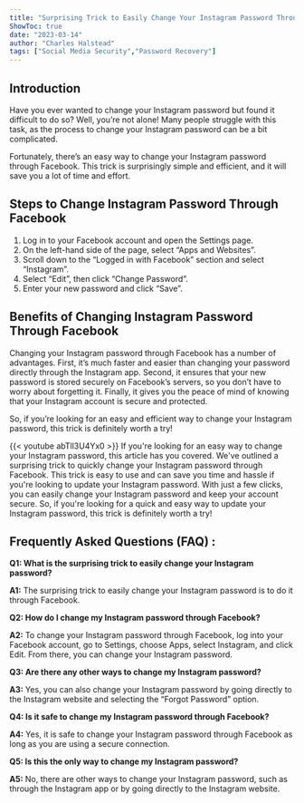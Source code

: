 ```yaml
---
title: "Surprising Trick to Easily Change Your Instagram Password Through Facebook!"
ShowToc: true 
date: "2023-03-14"
author: "Charles Halstead" 
tags: ["Social Media Security","Password Recovery"]
---
```

## Introduction

Have you ever wanted to change your Instagram password but found it difficult to do so? Well, you’re not alone! Many people struggle with this task, as the process to change your Instagram password can be a bit complicated. 

Fortunately, there’s an easy way to change your Instagram password through Facebook. This trick is surprisingly simple and efficient, and it will save you a lot of time and effort. 

## Steps to Change Instagram Password Through Facebook

1. Log in to your Facebook account and open the Settings page.
2. On the left-hand side of the page, select “Apps and Websites”.
3. Scroll down to the “Logged in with Facebook” section and select “Instagram”.
4. Select “Edit”, then click “Change Password”.
5. Enter your new password and click “Save”.

## Benefits of Changing Instagram Password Through Facebook

Changing your Instagram password through Facebook has a number of advantages. First, it’s much faster and easier than changing your password directly through the Instagram app. Second, it ensures that your new password is stored securely on Facebook’s servers, so you don’t have to worry about forgetting it. Finally, it gives you the peace of mind of knowing that your Instagram account is secure and protected. 

So, if you’re looking for an easy and efficient way to change your Instagram password, this trick is definitely worth a try!

{{< youtube abTll3U4Yx0 >}} 
If you're looking for an easy way to change your Instagram password, this article has you covered. We've outlined a surprising trick to quickly change your Instagram password through Facebook. This trick is easy to use and can save you time and hassle if you're looking to update your Instagram password. With just a few clicks, you can easily change your Instagram password and keep your account secure. So, if you're looking for a quick and easy way to update your Instagram password, this trick is definitely worth a try!

## Frequently Asked Questions (FAQ) :
**Q1: What is the surprising trick to easily change your Instagram password?**

**A1:** The surprising trick to easily change your Instagram password is to do it through Facebook.

**Q2: How do I change my Instagram password through Facebook?**

**A2:** To change your Instagram password through Facebook, log into your Facebook account, go to Settings, choose Apps, select Instagram, and click Edit. From there, you can change your Instagram password.

**Q3: Are there any other ways to change my Instagram password?**

**A3:** Yes, you can also change your Instagram password by going directly to the Instagram website and selecting the “Forgot Password” option.

**Q4: Is it safe to change my Instagram password through Facebook?**

**A4:** Yes, it is safe to change your Instagram password through Facebook as long as you are using a secure connection.

**Q5: Is this the only way to change my Instagram password?**

**A5:** No, there are other ways to change your Instagram password, such as through the Instagram app or by going directly to the Instagram website.



